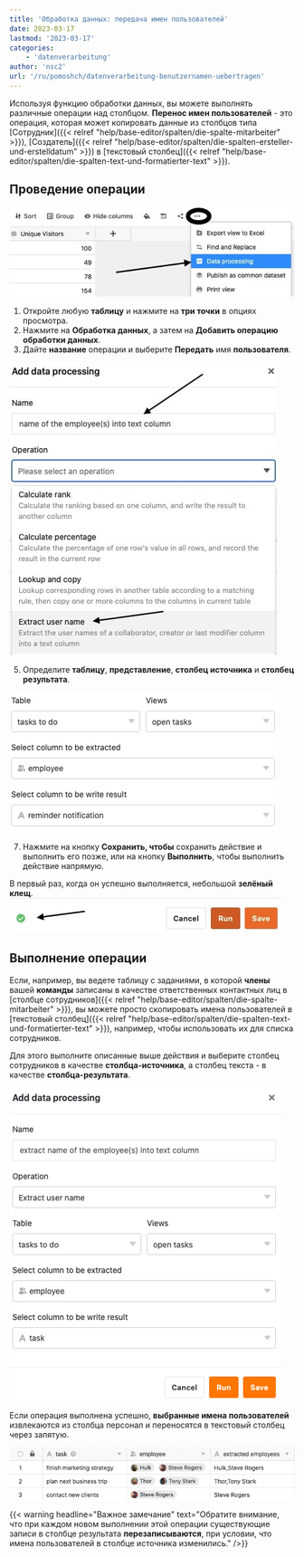 ```yaml
---
title: 'Обработка данных: передача имен пользователей'
date: 2023-03-17
lastmod: '2023-03-17'
categories:
    - 'datenverarbeitung'
author: 'nsc2'
url: '/ru/pomoshch/datenverarbeitung-benutzernamen-uebertragen'
---
```


Используя функцию обработки данных, вы можете выполнять различные операции над столбцом. **Перенос имен пользователей** - это операция, которая может копировать данные из столбцов типа [Сотрудник]({{< relref "help/base-editor/spalten/die-spalte-mitarbeiter" >}}), [Создатель]({{< relref "help/base-editor/spalten/die-spalten-ersteller-und-erstelldatum" >}}) в [текстовый столбец]({{< relref "help/base-editor/spalten/die-spalten-text-und-formatierter-text" >}}).

## Проведение операции

![Создайте действие обработки данных](images/create-an-data-processing-action-1.jpg)

1. Откройте любую **таблицу** и нажмите на **три точки** в опциях просмотра.
2. Нажмите на **Обработка данных**, а затем на **Добавить операцию обработки данных**.
3. Дайте **название** операции и выберите **Передать** имя **пользователя**.

![Название действия по обработке данных и выбор типа операции](images/select-operation-and-name-example-name.jpg)

5. Определите **таблицу**, **представление**, **столбец источника** и **столбец результата**.

![Определение таблицы, представления, столбца источника и столбца результата операции](images/define-table-view-and-columns-example-name.png)

7. Нажмите на кнопку **Сохранить, чтобы** сохранить действие и выполнить его позже, или на кнопку **Выполнить**, чтобы выполнить действие напрямую.

В первый раз, когда он успешно выполняется, небольшой **зелёный клещ**.  
![Если действие по обработке данных успешно выполнено в первый раз, появляется зеленая галочка](images/gruener-haken-zur-bestaetigung-der-ersten-ausfuehrung.jpg)

## Выполнение операции

Если, например, вы ведете таблицу с заданиями, в которой **члены** вашей **команды** записаны в качестве ответственных контактных лиц в [столбце сотрудников]({{< relref "help/base-editor/spalten/die-spalte-mitarbeiter" >}}), вы можете просто скопировать имена пользователей в [текстовый столбец]({{< relref "help/base-editor/spalten/die-spalten-text-und-formatierter-text" >}}), например, чтобы использовать их для списка сотрудников.

Для этого выполните описанные выше действия и выберите столбец сотрудников в качестве **столбца-источника**, а столбец текста - в качестве **столбца-результата**.

![Определение действия по обработке данных](images/name-operation-and-define-columns-example-name-1.png)

Если операция выполнена успешно, **выбранные имена пользователей** извлекаются из столбца персонал и переносятся в текстовый столбец через запятую.

![Перенос имен пользователей в текстовый столбец или столбец результатов](images/table-after-operation-example-user-name.png)

{{< warning  headline="Важное замечание"  text="Обратите внимание, что при каждом новом выполнении этой операции существующие записи в столбце результата **перезаписываются**, при условии, что имена пользователей в столбце источника изменились." />}}
